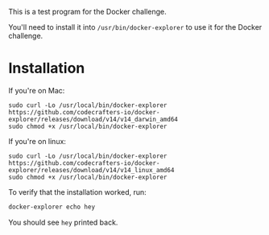 This is a test program for the Docker challenge.

You'll need to install it into `/usr/bin/docker-explorer` to use it for the
Docker challenge.

# Installation

If you're on Mac: 

```
sudo curl -Lo /usr/local/bin/docker-explorer https://github.com/codecrafters-io/docker-explorer/releases/download/v14/v14_darwin_amd64
sudo chmod +x /usr/local/bin/docker-explorer
```

If you're on linux: 

```
sudo curl -Lo /usr/local/bin/docker-explorer https://github.com/codecrafters-io/docker-explorer/releases/download/v14/v14_linux_amd64
sudo chmod +x /usr/local/bin/docker-explorer
```

To verify that the installation worked, run: 

``` sh
docker-explorer echo hey
```

You should see `hey` printed back. 


